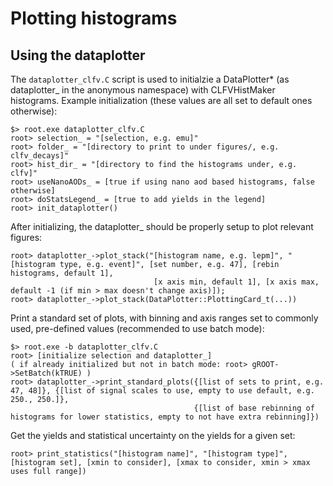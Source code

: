 # Plotting histograms

## Using the dataplotter
The `dataplotter_clfv.C` script is used to initialzie a DataPlotter* (as dataplotter_ in the anonymous namespace) with CLFVHistMaker histograms.
Example initialization (these values are all set to default ones otherwise):
```
$> root.exe dataplotter_clfv.C
root> selection_ = "[selection, e.g. emu]"
root> folder_ = "[directory to print to under figures/, e.g. clfv_decays]"
root> hist_dir_ = "[directory to find the histograms under, e.g. clfv]"
root> useNanoAODs_ = [true if using nano aod based histograms, false otherwise]
root> doStatsLegend_ = [true to add yields in the legend]
root> init_dataplotter()
```

After initializing, the dataplotter_ should be properly setup to plot relevant figures:
```
root> dataplotter_->plot_stack("[histogram name, e.g. lepm]", "[histogram type, e.g. event]", [set number, e.g. 47], [rebin histograms, default 1],
                                [x axis min, default 1], [x axis max, default -1 (if min > max doesn't change axis)]);
root> dataplotter_->plot_stack(DataPlotter::PlottingCard_t(...))
```

Print a standard set of plots, with binning and axis ranges set to commonly used, pre-defined values (recommended to use batch mode):
```
$> root.exe -b dataplotter_clfv.C
root> [initialize selection and dataplotter_]
( if already initialized but not in batch mode: root> gROOT->SetBatch(kTRUE) )
root> dataplotter_->print_standard_plots({[list of sets to print, e.g. 47, 48]}, {[list of signal scales to use, empty to use default, e.g. 250., 250.]},
                                         {[list of base rebinning of histograms for lower statistics, empty to not have extra rebinning]}) 
```

Get the yields and statistical uncertainty on the yields for a given set:
```
root> print_statistics("[histogram name]", "[histogram type]", [histogram set], [xmin to consider], [xmax to consider, xmin > xmax uses full range])
```
